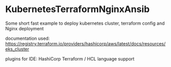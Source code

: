 # KubernetesTerraformNginxAnsib
Some short fast example to deploy kubernetes cluster, terraform config and Nginx deployment


documentation used: 
https://registry.terraform.io/providers/hashicorp/aws/latest/docs/resources/eks_cluster

plugins for IDE:
HashiCorp Terraform / HCL language support
